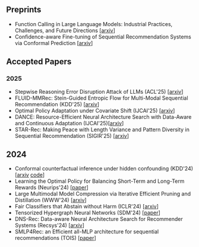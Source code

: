 ## Preprints
- Function Calling in Large Language Models: Industrial Practices, Challenges, and Future Directions [[arxiv](https://openreview.net/pdf?id=LNxVGPedFW)]
- Confidence-aware Fine-tuning of Sequential Recommendation Systems via Conformal Prediction [[arxiv](https://arxiv.org/pdf/2402.08976)]

## Accepted Papers
### 2025
- Stepwise Reasoning Error Disruption Attack of LLMs (ACL'25) [[arxiv](https://arxiv.org/abs/2412.11934)]
- FLUID-MMRec: Stein-Guided Entropic Flow for Multi-Modal Sequential Recommendation (KDD'25) [[arxiv]()]
- Optimal Policy Adaptation under Covariate Shift (IJCAI'25) [[arxiv](https://arxiv.org/abs/2501.08067)]
- DANCE: Resource-Efficient Neural Architecture Search with Data-Aware and Continuous Adaptation (IJCAI'25)[[arxiv]()]
- STAR-Rec: Making Peace with Length Variance and Pattern Diversity in Sequential Recommendation (SIGIR'25) [[arxiv](https://arxiv.org/pdf/2505.03484)]

## 2024
- Conformal counterfactual inference under hidden confounding (KDD'24) [[arxiv](https://arxiv.org/abs/2405.12387) [code](https://github.com/rguo12/KDD24-Conformal)]
- Learning the Optimal Policy for Balancing Short-Term and Long-Term Rewards (Neurips'24) [[paper](https://proceedings.neurips.cc/paper_files/paper/2024/file/4038c9208dfc22644c60ad39c24e5c53-Paper-Conference.pdf)]
- Large Multimodal Model Compression via Iterative Efficient Pruning and Distillation (WWW'24) [[arxiv](https://arxiv.org/abs/2312.05795)]
- Fair Classifiers that Abstain without Harm (ICLR'24) [[arxiv](https://arxiv.org/pdf/2310.06205)]
- Tensorized Hypergraph Neural Networks (SDM'24) [[paper](https://epubs.siam.org/doi/pdf/10.1137/1.9781611978032.15)]
- DNS-Rec: Data-aware Neural Architecture Search for Recommender Systems (Recsys'24) [[arxiv](https://arxiv.org/pdf/2402.00390)]
- SMLP4Rec: an Efficient all-MLP architecture for sequential recommendations (TOIS) [[paper](https://openreview.net/forum?id=StfNjZ64kC)]